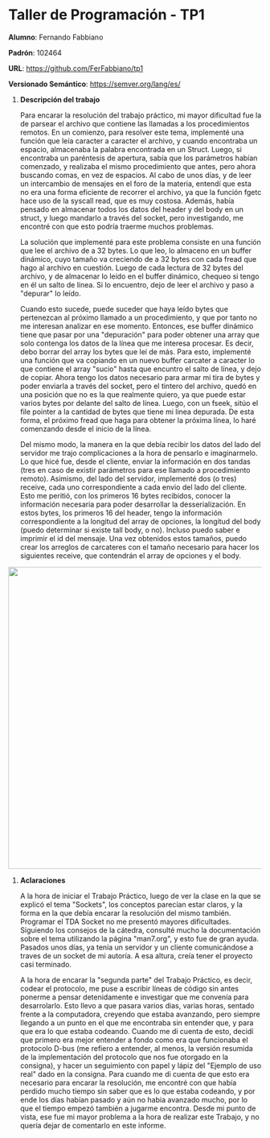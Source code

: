 # Taller de Programación - TP1

**Alumno**: Fernando Fabbiano

**Padrón**: 102464

**URL**: https://github.com/FerFabbiano/tp1

**Versionado Semántico**: https://semver.org/lang/es/

1. **Descripción del trabajo**

	Para encarar la resolución del trabajo práctico, mi mayor dificultad fue la de parsear el archivo que contiene las llamadas a los procedimientos remotos. En un comienzo, para resolver este tema, implementé una función que leía caracter a caracter el archivo, y cuando encontraba un espacio, almacenaba la palabra encontrada en un Struct. Luego, si encontraba un paréntesis de apertura, sabía que los parámetros habían comenzado, y realizaba el mismo procedimiento que antes, pero ahora buscando comas, en vez de espacios. Al cabo de unos días, y de leer un intercambio de mensajes en el foro de la materia, entendí que esta no era una forma eficiente de recorrer el archivo, ya que la función fgetc hace uso de la syscall read, que es muy costosa. Además, había pensado en almacenar todos los datos del header y del body en un struct, y luego mandarlo a través del socket, pero investigando, me encontré con que esto podría traerme muchos problemas. 
	
	La solución que implementé para este problema consiste en una función que lee el archivo de a 32 bytes. Lo que leo, lo almaceno en un buffer dinámico, cuyo tamaño va creciendo de a 32 bytes con cada fread que hago al archivo en cuestión. Luego de cada lectura de 32 bytes del archivo, y de almacenar lo leído en el buffer dinámico, chequeo si tengo en él un salto de línea. Si lo encuentro, dejo de leer el archivo y paso a "depurar" lo leído. 

	Cuando esto sucede, puede suceder que haya leído bytes que pertenezcan al próximo llamado a un procedimiento, y que por tanto no me interesan analizar en ese momento. Entonces, ese buffer dinámico tiene que pasar por una "depuración" para poder obtener una array que solo contenga los datos de la línea que me interesa procesar. Es decir, debo borrar del array los bytes que leí de más. Para esto, implementé una función que va copiando en un nuevo buffer carcater a caracter lo que contiene el array "sucio" hasta que encuntro el salto de línea, y dejo de copiar. Ahora tengo los datos necesario para armar mi tira de bytes y poder enviarla a través del socket, pero el tintero del archivo, quedó en una posición que no es la que realmente quiero, ya que puede estar varios bytes por delante del salto de línea. Luego, con un fseek, sitúo el file pointer a la cantidad de bytes que tiene mi linea depurada. De esta forma, el próximo fread que haga para obtener la próxima línea, lo haré comenzando desde el inicio de la línea. 

	Del mismo modo, la manera en la que debía recibir los datos del lado del servidor me trajo complicaciones a la hora de pensarlo e imaginarmelo. Lo que hicé fue, desde el cliente, enviar la información en dos tandas (tres en caso de existir parámetros para ese llamado a procedimiento remoto). Asimismo, del lado del servidor, implementé dos (o tres) receive, cada uno correspondiente a cada envio del lado del cliente. Esto me peritió, con los primeros 16 bytes recibidos, conocer la información necesaria para poder desarrollar la desserialización. En estos bytes, los primeros 16 del header, tengo la información correspondiente a la longitud del array de opciones, la longitud del body (puedo determinar si existe tall body, o no). Incluso puedo saber e imprimir el id del mensaje. Una vez obtenidos estos tamaños, puedo crear los arreglos de carcateres con el tamaño necesario para hacer los siguientes receive, que contendrán el array de opciones y el body.

<p align="center">
<img src="https://user-images.githubusercontent.com/38590805/81076211-c5684a00-8ec1-11ea-86f9-80d3352d81a7.png" 			width=800 height=600>


1. **Aclaraciones**

	A la hora de iniciar el Trabajo Práctico, luego de ver la clase en la que se explicó el tema "Sockets", los conceptos parecían estar claros, y la forma en la que debía encarar la resolución del mismo también. Programar el TDA Socket no me presentó mayores dificultades. Siguiendo los consejos de la cátedra, consulté mucho la documentación sobre el tema utilizando la página "man7.org", y esto fue de gran ayuda. Pasados unos días, ya tenía un servidor y un cliente comunicándose a traves de un socket de mi autoría. A esa altura, creía tener el proyecto casi terminado. 

	A la hora de encarar la "segunda parte" del Trabajo Práctico, es decir, codear el protocolo, me puse a escribir líneas de código sin antes ponerme a pensar detenidamente e investigar que me convenía para desarrolarlo. Esto llevo a que pasara varios dias, varias horas, sentado frente a la computadora, creyendo que estaba avanzando, pero siempre llegando a un punto en el que me encontraba sin entender que, y para que era lo que estaba codeando. Cuando me di cuenta de esto, decidí que primero era mejor entender a fondo como era que funcionaba el protocolo D-bus (me refiero a entender, al menos, la versión resumida de la implementación del protocolo que nos fue otorgado en la consigna), y hacer un seguimiento con papel y lápiz del "Ejemplo de uso real" dado en la consigna. Para cuando me di cuenta de que esto era necesario para encarar la resolución, me encontré con que había perdido mucho tiempo sin saber que es lo que estaba codeando, y por ende los días habían pasado y aún no habia avanzado mucho, por lo que el tiempo empezó también a jugarme encontra. Desde mi punto de vista, ese fue mi mayor problema a la hora de realizar este Trabajo, y no quería dejar de comentarlo en este informe. 
	
